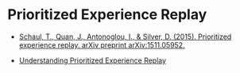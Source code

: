 # Prioritized Experience Replay

- [Schaul, T., Quan, J., Antonoglou, I., & Silver, D. (2015). Prioritized experience replay. arXiv preprint arXiv:1511.05952.](https://arxiv.org/pdf/1511.05952.pdf)

- [Understanding Prioritized Experience Replay](https://danieltakeshi.github.io/2019/07/14/per/)